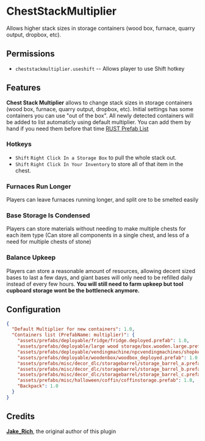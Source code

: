 # ChestStackMultiplier

Allows higher stack sizes in storage containers (wood box, furnace, quarry output, dropbox, etc).

## Permissions

* `cheststackmultiplier.useshift` -- Allows player to use Shift hotkey

## Features

**Chest Stack Multiplier** allows to change stack sizes in storage containers (wood box, furnace, quarry output, dropbox, etc). Initial settings has some containers you can use "out of the box". All newly detected containers will be added to list automaticly using default multiplier. You can add them by hand if you need them before that time [RUST Prefab List](https://www.corrosionhour.com/rust-prefab-list/)

### Hotkeys
  
* `Shift`   `Right Click In a Storage Box` to pull the whole stack out.
* `Shift`   `Right Click In Your Inventory` to store all of that item in the chest.
  
### Furnaces Run Longer
  
Players can leave furnaces running longer, and split ore to be smelted easily

### Base Storage Is Condensed

Players can store materials without needing to make multiple chests for each item type (Can store all components in a single chest, and less of a need for multiple chests of stone)  

### Balance Upkeep

Players can store a reasonable amount of resources, allowing decent sized bases to last a few days, and giant bases will only need to be refilled daily instead of every few hours. **You will still need to farm upkeep but tool cupboard storage wont be the bottleneck anymore.**  

## Configuration

```json
{
  "Default Multiplier for new containers": 1.0,
  "Containers list (PrefabName: multiplier)": {
    "assets/prefabs/deployable/fridge/fridge.deployed.prefab": 1.0,
    "assets/prefabs/deployable/large wood storage/box.wooden.large.prefab": 1.0,
    "assets/prefabs/deployable/vendingmachine/npcvendingmachines/shopkeeper_vm_invis.prefab": 1.0,
    "assets/prefabs/deployable/woodenbox/woodbox_deployed.prefab": 1.0,
    "assets/prefabs/misc/decor_dlc/storagebarrel/storage_barrel_a.prefab": 1.0,
    "assets/prefabs/misc/decor_dlc/storagebarrel/storage_barrel_b.prefab": 1.0,
    "assets/prefabs/misc/decor_dlc/storagebarrel/storage_barrel_c.prefab": 1.0,
    "assets/prefabs/misc/halloween/coffin/coffinstorage.prefab": 1.0,
    "Backpack": 1.0
  }
}
```

## Credits

[**Jake_Rich**](https://umod.org/user/JakeRich), the original author of this plugin
